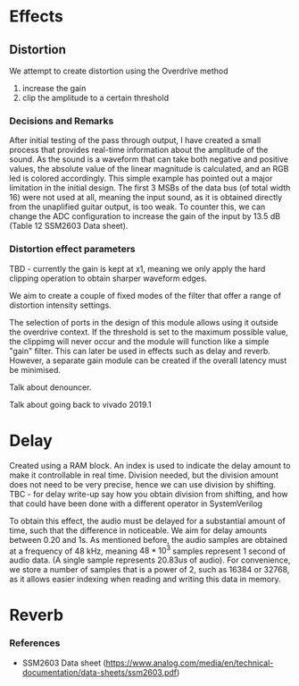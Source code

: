 # Effects
## Distortion
We attempt to create distortion using the Overdrive method
1. increase the gain
2. clip the amplitude to a certain threshold

### Decisions and Remarks
After initial testing of the pass through output, I have created a small process that provides real-time information about the amplitude of the sound. As the sound is a waveform that can take both negative and positive values, the absolute value of the linear magnitude is calculated, and an RGB led is colored accordingly.
This simple example has pointed out a major limitation in the initial design. The first 3 MSBs of the data bus (of total width 16) were not used at all, meaning the input sound, as it is obtained directly from the unaplified guitar output, is too weak. To counter this, we can change the ADC configuration to increase the gain of the input by 13.5 dB (Table 12 SSM2603 Data sheet).

### Distortion effect parameters
TBD - currently the gain is kept at x1, meaning we only apply the hard clipping operation to obtain sharper waveform edges.

We aim to create a couple of fixed modes of the filter that offer a range of distortion intensity settings.

The selection of ports in the design of this module allows using it outside the overdrive context. If the threshold is set to the maximum possible value, the clippimg will never occur and the module will function like a simple "gain" filter. This can later be used in effects such as delay and reverb. However, a separate gain module can be created if the overall latency must be minimised.

Talk about denouncer.

Talk about going back to vivado 2019.1

# Delay
Created using a RAM block. An index is used to indicate the delay amount to make it controllable in real time.
Division needed, but the division amount does not need to be very precise, hence we can use division by shifting.
TBC - for delay write-up say how you obtain division from shifting, and how that could have been done with a different operator in SystemVerilog

To obtain this effect, the audio must be delayed for a substantial amount of time, such that the difference in noticeable. We aim for delay amounts between 0.20 and 1s. As mentioned before, the audio samples are obtained at a frequency of 48 kHz, meaning $`48*10^3`$ samples represent 1 second of audio data. (A single sample represents 20.83us of audio). For convenience, we store a number of samples that is a power of 2, such as 16384 or 32768, as it allows easier indexing when reading and writing this data in memory.

# Reverb


### References
* SSM2603 Data sheet (https://www.analog.com/media/en/technical-documentation/data-sheets/ssm2603.pdf)
